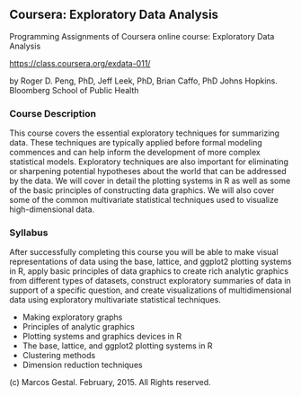 
## Coursera: Exploratory Data Analysis

Programming Assignments of Coursera online course: Exploratory Data Analysis
 
https://class.coursera.org/exdata-011/

by Roger D. Peng, PhD, Jeff Leek, PhD, Brian Caffo, PhD
Johns Hopkins. Bloomberg School of Public Health

### Course Description

This course covers the essential exploratory techniques for summarizing data. These techniques are typically applied before formal modeling commences and can help inform the development of more complex statistical models. Exploratory techniques are also important for eliminating or sharpening potential hypotheses about the world that can be addressed by the data. We will cover in detail the plotting systems in R as well as some of the basic principles of constructing data graphics. We will also cover some of the common multivariate statistical techniques used to visualize high-dimensional data.

### Syllabus

After successfully completing this course you will be able to make visual representations of data using the base, lattice, and ggplot2 plotting systems in R, apply basic principles of data graphics to create rich analytic graphics from different types of datasets, construct exploratory summaries of data in support of a specific question, and create visualizations of multidimensional data using exploratory multivariate statistical techniques.

- Making exploratory graphs
- Principles of analytic graphics
- Plotting systems and graphics devices in R
- The base, lattice, and ggplot2 plotting systems in R
- Clustering methods
- Dimension reduction techniques


\(c) Marcos Gestal. February, 2015. All Rights reserved.
